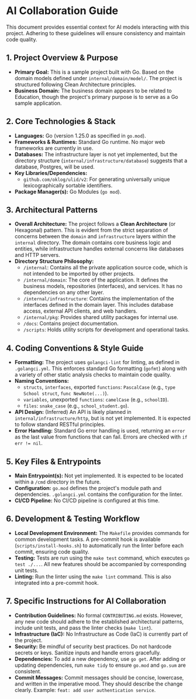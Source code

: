 # AI Collaboration Guide

This document provides essential context for AI models interacting with this project. Adhering to these guidelines will ensure consistency and maintain code quality.

## 1. Project Overview & Purpose

* **Primary Goal:** This is a sample project built with Go. Based on the domain models defined under `internal/domain/model/`. The project is structured following Clean Architecture principles.
* **Business Domain:** The business domain appears to be related to Education, though the project's primary purpose is to serve as a Go sample application.

## 2. Core Technologies & Stack

* **Languages:** Go (version 1.25.0 as specified in `go.mod`).
* **Frameworks & Runtimes:** Standard Go runtime. No major web frameworks are currently in use.
* **Databases:** The infrastructure layer is not yet implemented, but the directory structure (`internal/infrastructure/database`) suggests that a database, Postgres, will be used.
* **Key Libraries/Dependencies:**
  * `github.com/oklog/ulid/v2`: For generating universally unique lexicographically sortable identifiers.
* **Package Manager(s):** Go Modules (`go mod`).

## 3. Architectural Patterns

* **Overall Architecture:** The project follows a **Clean Architecture** (or Hexagonal) pattern. This is evident from the strict separation of concerns between the `domain` and `infrastructure` layers within the `internal` directory. The domain contains core business logic and entities, while infrastructure handles external concerns like databases and HTTP servers.
* **Directory Structure Philosophy:**
  * `/internal`: Contains all the private application source code, which is not intended to be imported by other projects.
  * `/internal/domain`: The core of the application. It defines the business models, repositories (interfaces), and services. It has no dependencies on any other layer.
  * `/internal/infrastructure`: Contains the implementation of the interfaces defined in the domain layer. This includes database access, external API clients, and web handlers.
  * `/internal/pkg`: Provides shared utility packages for internal use.
  * `/docs`: Contains project documentation.
  * `/scripts`: Holds utility scripts for development and operational tasks.

## 4. Coding Conventions & Style Guide

* **Formatting:** The project uses `golangci-lint` for linting, as defined in `.golangci.yml`. This enforces standard Go formatting (`gofmt`) along with a variety of other static analysis checks to maintain code quality.
* **Naming Conventions:**
  * `structs`, `interfaces`, exported `functions`: `PascalCase` (e.g., `type School struct`, `func NewNote(...)`).
  * `variables`, unexported `functions`: `camelCase` (e.g., `schoolID`).
  * `files`: `snake_case` (e.g., `school_student.go`).
* **API Design:** (Inferred) An API is likely planned in `internal/infrastructure/http`, but is not yet implemented. It is expected to follow standard RESTful principles.
* **Error Handling:** Standard Go error handling is used, returning an `error` as the last value from functions that can fail. Errors are checked with `if err != nil`.

## 5. Key Files & Entrypoints

* **Main Entrypoint(s):** Not yet implemented. It is expected to be located within a `/cmd` directory in the future.
* **Configuration:** `go.mod` defines the project's module path and dependencies. `.golangci.yml` contains the configuration for the linter.
* **CI/CD Pipeline:** No CI/CD pipeline is configured at this time.

## 6. Development & Testing Workflow

* **Local Development Environment:** The `Makefile` provides commands for common development tasks. A pre-commit hook is available (`scripts/install-hooks.sh`) to automatically run the linter before each commit, ensuring code quality.
* **Testing:** Tests are run using the `make test` command, which executes `go test ./...`. All new features should be accompanied by corresponding unit tests.
* **Linting:** Run the linter using the `make lint` command. This is also integrated into a pre-commit hook.

## 7. Specific Instructions for AI Collaboration

* **Contribution Guidelines:** No formal `CONTRIBUTING.md` exists. However, any new code should adhere to the established architectural patterns, include unit tests, and pass the linter checks (`make lint`).
* **Infrastructure (IaC):** No Infrastructure as Code (IaC) is currently part of the project.
* **Security:** Be mindful of security best practices. Do not hardcode secrets or keys. Sanitize inputs and handle errors gracefully.
* **Dependencies:** To add a new dependency, use `go get`. After adding or updating dependencies, run `make tidy` to ensure `go.mod` and `go.sum` are consistent.
* **Commit Messages:** Commit messages should be concise, lowercase, and written in the imperative mood. They should describe the change clearly. Example: `feat: add user authentication service`.

